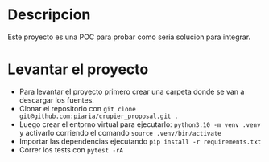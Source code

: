 # Descripcion

Este proyecto es una POC para probar como seria solucion para integrar.

# Levantar el proyecto

- Para levantar el proyecto primero crear una carpeta donde se van a descargar los fuentes. 
- Clonar el repositorio con `git clone git@github.com:piaria/crupier_proposal.git .`
- Luego crear el entorno virtual para ejecutarlo: `python3.10 -m venv .venv` y activarlo corriendo el comando `source .venv/bin/activate`
- Importar las dependencias ejecutando `pip install -r requirements.txt`
- Correr los tests con  `pytest -rA`
